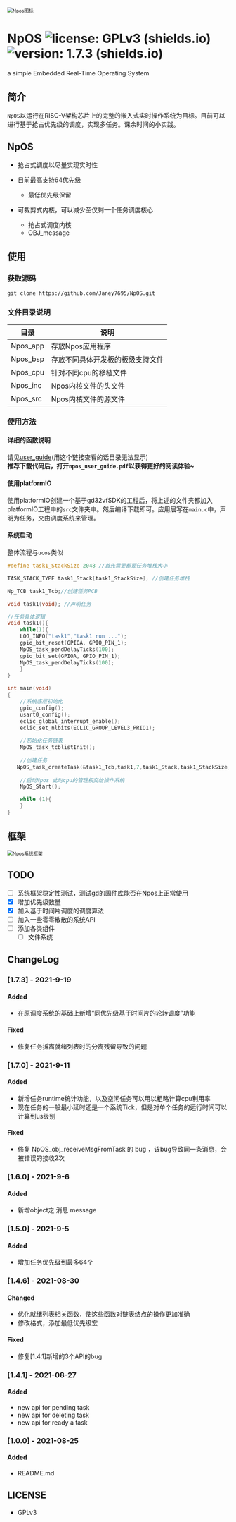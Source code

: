 <img src=".\readme_img\Npos图标.png" alt="Npos图标" style="zoom:75%;" />

# NpOS ![license: GPLv3 (shields.io)](https://img.shields.io/badge/license-GPLv3-brightgreen)![version: 1.7.3 (shields.io)](https://img.shields.io/badge/version-1.7.3-brightgreen)

a simple Embedded Real-Time Operating System

## 简介

`NpOS`以运行在RISC-V架构芯片上的完整的嵌入式实时操作系统为目标。目前可以进行基于抢占优先级的调度，实现多任务。课余时间的小实践。

## NpOS

* 抢占式调度以尽量实现实时性

* 目前最高支持64优先级
  * 最低优先级保留
* 可裁剪式内核，可以减少至仅剩一个任务调度核心
  * 抢占式调度内核
  * OBJ_message

## 使用

### 获取源码

```shell
git clone https://github.com/Janey7695/NpOS.git
```

### 文件目录说明

| 目录     | 说明                             |
| -------- | -------------------------------- |
| Npos_app | 存放Npos应用程序                 |
| Npos_bsp | 存放不同具体开发板的板级支持文件 |
| Npos_cpu | 针对不同cpu的移植文件            |
| Npos_inc | Npos内核文件的头文件             |
| Npos_src | Npos内核文件的源文件             |

### 使用方法
#### 详细的函数说明
请见[user_guide](./npos_user_guide.md)(用这个链接查看的话目录无法显示)  
__推荐下载代码后，打开`npos_user_guide.pdf`以获得更好的阅读体验~__

#### 使用platformIO

使用platformIO创建一个基于gd32vfSDK的工程后，将上述的文件夹都加入platformIO工程中的`src`文件夹中。然后编译下载即可。应用层写在`main.c`中，声明为任务，交由调度系统来管理。

#### 系统启动

整体流程与`ucos`类似

```c
#define task1_StackSize 2048 //首先需要都要任务堆栈大小

TASK_STACK_TYPE task1_Stack[task1_StackSize]; //创建任务堆栈

Np_TCB task1_Tcb;//创建任务PCB

void task1(void); //声明任务

//任务具体逻辑
void task1(){
    while(1){
    LOG_INFO("task1","task1 run ...");
    gpio_bit_reset(GPIOA, GPIO_PIN_1);
    NpOS_task_pendDelayTicks(100);
    gpio_bit_set(GPIOA, GPIO_PIN_1);
    NpOS_task_pendDelayTicks(100);
    }
}

int main(void)
{	
    //系统底层初始化
    gpio_config();
    usart0_config();
    eclic_global_interrupt_enable();
    eclic_set_nlbits(ECLIC_GROUP_LEVEL3_PRIO1);
	
    //初始化任务链表
    NpOS_task_tcblistInit();    	
    
    //创建任务
   NpOS_task_createTask(&task1_Tcb,task1,7,task1_Stack,task1_StackSize,TASK_READY);
    
    //启动Npos 此时cpu的管理权交给操作系统
    NpOS_Start();

    while (1){
    }
}
```

## 框架

<img src=".\readme_img\Npos系统框架.png" alt="Npos系统框架" style="zoom:75%;" />

## TODO

- [ ] 系统框架稳定性测试，测试gd的固件库能否在Npos上正常使用
- [x] 增加优先级数量
- [x] 加入基于时间片调度的调度算法
- [ ] 加入一些零零散散的系统API
- [ ] 添加各类组件
  - [ ] 文件系统

## ChangeLog

### [1.7.3] - 2021-9-19 

#### Added
- 在原调度系统的基础上新增“同优先级基于时间片的轮转调度”功能
#### Fixed
- 修复任务拆离就绪列表时的分离残留导致的问题


### [1.7.0] - 2021-9-11

#### Added
- 新增任务runtime统计功能，以及空闲任务可以用以粗略计算cpu利用率
- 现在任务的一般最小延时还是一个系统Tick，但是对单个任务的运行时间可以计算到us级别
#### Fixed
- 修复 NpOS_obj_receiveMsgFromTask 的 bug ，该bug导致同一条消息，会被错误的接收2次

### [1.6.0] - 2021-9-6

#### Added
- 新增object之 消息 message

### [1.5.0] - 2021-9-5

#### Added
- 增加任务优先级到最多64个

### [1.4.6] - 2021-08-30

#### Changed
- 优化就绪列表相关函数，使这些函数对链表结点的操作更加准确
- 修改格式，添加最低优先级宏

#### Fixed
- 修复[1.4.1]新增的3个API的bug

### [1.4.1] - 2021-08-27

#### Added

- new api for pending task
- new api for deleting task
- new api for ready a task

### [1.0.0] - 2021-08-25

#### Added

- README.md



## LICENSE

* GPLv3

